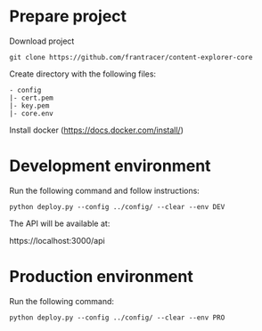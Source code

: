 # Prepare project

Download project

```
git clone https://github.com/frantracer/content-explorer-core
```

Create directory with the following files:

```
- config
|- cert.pem
|- key.pem
|- core.env
```

Install docker (https://docs.docker.com/install/)


# Development environment

Run the following command and follow instructions:

```
python deploy.py --config ../config/ --clear --env DEV
```

The API will be available at:

https://localhost:3000/api


# Production environment

Run the following command:

```
python deploy.py --config ../config/ --clear --env PRO
```
